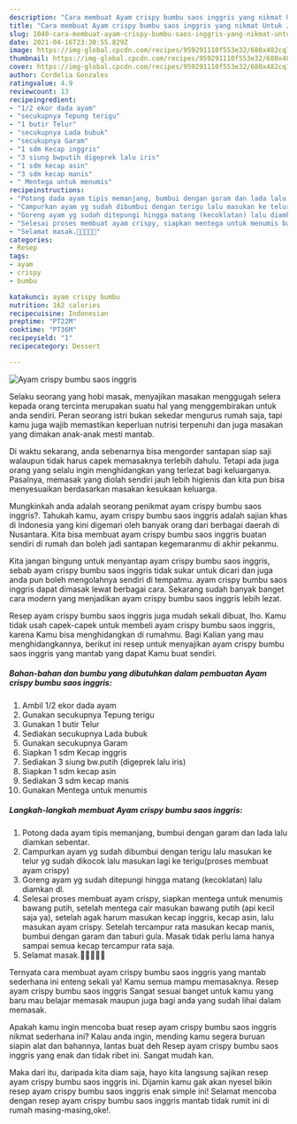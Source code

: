```yaml
---
description: "Cara membuat Ayam crispy bumbu saos inggris yang nikmat Untuk Jualan"
title: "Cara membuat Ayam crispy bumbu saos inggris yang nikmat Untuk Jualan"
slug: 1040-cara-membuat-ayam-crispy-bumbu-saos-inggris-yang-nikmat-untuk-jualan
date: 2021-04-16T23:30:55.829Z
image: https://img-global.cpcdn.com/recipes/959291110f553e32/680x482cq70/ayam-crispy-bumbu-saos-inggris-foto-resep-utama.jpg
thumbnail: https://img-global.cpcdn.com/recipes/959291110f553e32/680x482cq70/ayam-crispy-bumbu-saos-inggris-foto-resep-utama.jpg
cover: https://img-global.cpcdn.com/recipes/959291110f553e32/680x482cq70/ayam-crispy-bumbu-saos-inggris-foto-resep-utama.jpg
author: Cordelia Gonzales
ratingvalue: 4.9
reviewcount: 13
recipeingredient:
- "1/2 ekor dada ayam"
- "secukupnya Tepung terigu"
- "1 butir Telur"
- "secukupnya Lada bubuk"
- "secukupnya Garam"
- "1 sdm Kecap inggris"
- "3 siung bwputih digeprek lalu iris"
- "1 sdm kecap asin"
- "3 sdm kecap manis"
- " Mentega untuk menumis"
recipeinstructions:
- "Potong dada ayam tipis memanjang, bumbui dengan garam dan lada lalu diamkan sebentar."
- "Campurkan ayam yg sudah dibumbui dengan terigu lalu masukan ke telur yg sudah dikocok lalu masukan lagi ke terigu(proses membuat ayam crispy)"
- "Goreng ayam yg sudah ditepungi hingga matang (kecoklatan) lalu diamkan dl."
- "Selesai proses membuat ayam crispy, siapkan mentega untuk menumis bawang putih, setelah mentega cair masukan bawang putih (api kecil saja ya), setelah agak harum masukan kecap inggris, kecap asin, lalu masukan ayam crispy. Setelah tercampur rata masukan kecap manis, bumbui dengan garam dan taburi gula. Masak tidak perlu lama hanya sampai semua kecap tercampur rata saja."
- "Selamat masak.💪💪🍳🍳🍳"
categories:
- Resep
tags:
- ayam
- crispy
- bumbu

katakunci: ayam crispy bumbu 
nutrition: 162 calories
recipecuisine: Indonesian
preptime: "PT22M"
cooktime: "PT36M"
recipeyield: "1"
recipecategory: Dessert

---
```



![Ayam crispy bumbu saos inggris](https://img-global.cpcdn.com/recipes/959291110f553e32/680x482cq70/ayam-crispy-bumbu-saos-inggris-foto-resep-utama.jpg)

Selaku seorang yang hobi masak, menyajikan masakan menggugah selera kepada orang tercinta merupakan suatu hal yang menggembirakan untuk anda sendiri. Peran seorang istri bukan sekedar mengurus rumah saja, tapi kamu juga wajib memastikan keperluan nutrisi terpenuhi dan juga masakan yang dimakan anak-anak mesti mantab.

Di waktu  sekarang, anda sebenarnya bisa mengorder santapan siap saji walaupun tidak harus capek memasaknya terlebih dahulu. Tetapi ada juga orang yang selalu ingin menghidangkan yang terlezat bagi keluarganya. Pasalnya, memasak yang diolah sendiri jauh lebih higienis dan kita pun bisa menyesuaikan berdasarkan masakan kesukaan keluarga. 



Mungkinkah anda adalah seorang penikmat ayam crispy bumbu saos inggris?. Tahukah kamu, ayam crispy bumbu saos inggris adalah sajian khas di Indonesia yang kini digemari oleh banyak orang dari berbagai daerah di Nusantara. Kita bisa membuat ayam crispy bumbu saos inggris buatan sendiri di rumah dan boleh jadi santapan kegemaranmu di akhir pekanmu.

Kita jangan bingung untuk menyantap ayam crispy bumbu saos inggris, sebab ayam crispy bumbu saos inggris tidak sukar untuk dicari dan juga anda pun boleh mengolahnya sendiri di tempatmu. ayam crispy bumbu saos inggris dapat dimasak lewat berbagai cara. Sekarang sudah banyak banget cara modern yang menjadikan ayam crispy bumbu saos inggris lebih lezat.

Resep ayam crispy bumbu saos inggris juga mudah sekali dibuat, lho. Kamu tidak usah capek-capek untuk membeli ayam crispy bumbu saos inggris, karena Kamu bisa menghidangkan di rumahmu. Bagi Kalian yang mau menghidangkannya, berikut ini resep untuk menyajikan ayam crispy bumbu saos inggris yang mantab yang dapat Kamu buat sendiri.

<!--inarticleads1-->

##### Bahan-bahan dan bumbu yang dibutuhkan dalam pembuatan Ayam crispy bumbu saos inggris:

1. Ambil 1/2 ekor dada ayam
1. Gunakan secukupnya Tepung terigu
1. Gunakan 1 butir Telur
1. Sediakan secukupnya Lada bubuk
1. Gunakan secukupnya Garam
1. Siapkan 1 sdm Kecap inggris
1. Sediakan 3 siung bw.putih (digeprek lalu iris)
1. Siapkan 1 sdm kecap asin
1. Sediakan 3 sdm kecap manis
1. Gunakan  Mentega untuk menumis




<!--inarticleads2-->

##### Langkah-langkah membuat Ayam crispy bumbu saos inggris:

1. Potong dada ayam tipis memanjang, bumbui dengan garam dan lada lalu diamkan sebentar.
1. Campurkan ayam yg sudah dibumbui dengan terigu lalu masukan ke telur yg sudah dikocok lalu masukan lagi ke terigu(proses membuat ayam crispy)
1. Goreng ayam yg sudah ditepungi hingga matang (kecoklatan) lalu diamkan dl.
1. Selesai proses membuat ayam crispy, siapkan mentega untuk menumis bawang putih, setelah mentega cair masukan bawang putih (api kecil saja ya), setelah agak harum masukan kecap inggris, kecap asin, lalu masukan ayam crispy. Setelah tercampur rata masukan kecap manis, bumbui dengan garam dan taburi gula. Masak tidak perlu lama hanya sampai semua kecap tercampur rata saja.
1. Selamat masak.💪💪🍳🍳🍳




Ternyata cara membuat ayam crispy bumbu saos inggris yang mantab sederhana ini enteng sekali ya! Kamu semua mampu memasaknya. Resep ayam crispy bumbu saos inggris Sangat sesuai banget untuk kamu yang baru mau belajar memasak maupun juga bagi anda yang sudah lihai dalam memasak.

Apakah kamu ingin mencoba buat resep ayam crispy bumbu saos inggris nikmat sederhana ini? Kalau anda ingin, mending kamu segera buruan siapin alat dan bahannya, lantas buat deh Resep ayam crispy bumbu saos inggris yang enak dan tidak ribet ini. Sangat mudah kan. 

Maka dari itu, daripada kita diam saja, hayo kita langsung sajikan resep ayam crispy bumbu saos inggris ini. Dijamin kamu gak akan nyesel bikin resep ayam crispy bumbu saos inggris enak simple ini! Selamat mencoba dengan resep ayam crispy bumbu saos inggris mantab tidak rumit ini di rumah masing-masing,oke!.

